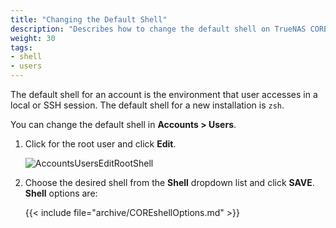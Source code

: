 ```yaml
---
title: "Changing the Default Shell"
description: "Describes how to change the default shell on TrueNAS CORE."
weight: 30
tags:
- shell
- users
---
```


The default shell for an account is the environment that user accesses in a local or SSH session.
The default shell for a new installation is `zsh`.

You can change the default shell in **Accounts > Users**.
1. Click <i class="fa fa-chevron-right" aria-hidden="true"></i> for the root user and click **Edit**. 

   ![AccountsUsersEditRootShell](/images/CORE/Accounts/AccountsUsersEditRootShell.png "Shell Options")

2. Choose the desired shell from the **Shell** dropdown list and click **SAVE**.
   **Shell** options are:

   {{< include file="archive/COREshellOptions.md" >}}
